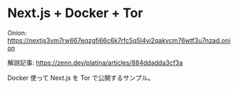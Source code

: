 # Next.js + Docker + Tor

Onion: https://nextjs3vm7rw667eqzgfi66c6k7rfc5q5l4yi2qakvcm76wtf3u7nzad.onion

解説記事: https://zenn.dev/platina/articles/884ddadda3cf3a

Docker 使って Next.js を Tor で公開するサンプル。
